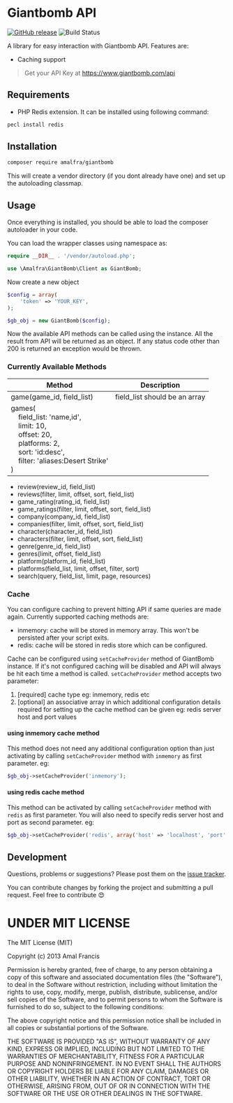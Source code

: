Giantbomb API
==============================
[![GitHub release](https://img.shields.io/github/release/amalfra/GiantBomb.svg)](https://github.com/amalfra/GiantBomb/releases)
![Build Status](https://github.com/amalfra/giantbomb/actions/workflows/test.yml/badge.svg?branch=main)

A library for easy interaction with Giantbomb API. Features are:
* Caching support

> Get your API Key at https://www.giantbomb.com/api

## Requirements
* PHP Redis extension. It can be installed using following command:
```sh
pecl install redis
```

## Installation
```sh
composer require amalfra/giantbomb
```
This will create a vendor directory (if you dont already have one) and set up the autoloading classmap.

## Usage
Once everything is installed, you should be able to load the composer autoloader in your code.

You can load the wrapper classes using namespace as:

```php
require __DIR__ . '/vendor/autoload.php';

use \Amalfra\GiantBomb\Client as GiantBomb;
```

Now create a new object

```php
$config = array(
	'token' => 'YOUR_KEY',
);

$gb_obj = new GiantBomb($config);
```

Now the available API methods can be called using the instance. All the result from API will be returned as an object. If any status code other than 200 is returned an exception would be thrown.

### Currently Available Methods
| Method | Description |
| --- | --- |
| game(game_id, field_list) | field_list should be an array |
| games(<br>&nbsp;&nbsp;&nbsp;&nbsp;field_list: 'name,id',<br>&nbsp;&nbsp;&nbsp;&nbsp;limit: 10,<br>&nbsp;&nbsp;&nbsp;&nbsp;offset: 20,<br>&nbsp;&nbsp;&nbsp;&nbsp;platforms: 2,<br>&nbsp;&nbsp;&nbsp;&nbsp;sort: 'id:desc',<br>&nbsp;&nbsp;&nbsp;&nbsp;filter: 'aliases:Desert Strike'<br>) | |
* review(review_id, field_list)
* reviews(filter, limit, offset, sort, field_list)
* game_rating(rating_id, field_list)
* game_ratings(filter, limit, offset, sort, field_list)
* company(company_id, field_list)
* companies(filter, limit, offset, sort, field_list)
* character(character_id, field_list)
* characters(filter, limit, offset, sort, field_list)
* genre(genre_id, field_list)
* genres(limit, offset, field_list)
* platform(platform_id, field_list)
* platforms(field_list, limit, offset, filter, sort)
* search(query, field_list, limit, page, resources)

### Cache
You can configure caching to prevent hitting API if same queries are made again. Currently supported caching methods are:
* inmemory: cache will be stored in memory array. This won't be persisted after your script exits.
* redis: cache will be stored in redis store which can be configured.

Cache can be configured using ```setCacheProvider``` method of GiantBomb instance. If it's not configured caching will be disabled and API will always be hit each time a method is called. ```setCacheProvider``` method accepts two parameter: 
1. [required] cache type eg: inmemory, redis etc
2. [optional] an associative array in which additional configuration details required for setting up the cache method can be given eg: redis server host and port values

#### using inmemory cache method
This method does not need any additional configuration option than just activating by calling ```setCacheProvider``` method with ```inmemory``` as first parameter.
eg:
```php
$gb_obj->setCacheProvider('inmemory');
```
#### using redis cache method
This method can be activated by calling ```setCacheProvider``` method with ```redis``` as first parameter. You will also need to specify redis server host and port as second parameter.
eg:
```php
$gb_obj->setCacheProvider('redis', array('host' => 'localhost', 'port' => 6379));
```

## Development

Questions, problems or suggestions? Please post them on the [issue tracker](https://github.com/amalfra/giantbomb/issues).

You can contribute changes by forking the project and submitting a pull request. Feel free to contribute :heart_eyes:

UNDER MIT LICENSE
=================

The MIT License (MIT)

Copyright (c) 2013 Amal Francis

Permission is hereby granted, free of charge, to any person obtaining a copy of this software and associated documentation files (the "Software"), to deal in the Software without restriction, including without limitation the rights to use, copy, modify, merge, publish, distribute, sublicense, and/or sell copies of the Software, and to permit persons to whom the Software is furnished to do so, subject to the following conditions:

The above copyright notice and this permission notice shall be included in all copies or substantial portions of the Software.

THE SOFTWARE IS PROVIDED "AS IS", WITHOUT WARRANTY OF ANY KIND, EXPRESS OR IMPLIED, INCLUDING BUT NOT LIMITED TO THE WARRANTIES OF MERCHANTABILITY, FITNESS FOR A PARTICULAR PURPOSE AND NONINFRINGEMENT. IN NO EVENT SHALL THE AUTHORS OR COPYRIGHT HOLDERS BE LIABLE FOR ANY CLAIM, DAMAGES OR OTHER LIABILITY, WHETHER IN AN ACTION OF CONTRACT, TORT OR OTHERWISE, ARISING FROM, OUT OF OR IN CONNECTION WITH THE SOFTWARE OR THE USE OR OTHER DEALINGS IN THE SOFTWARE.

